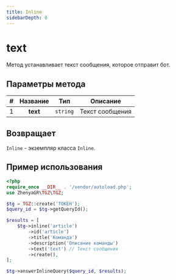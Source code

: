 ```yaml
---
title: Inline
sidebarDepth: 0
---
```


# text
Метод устанавливает текст сообщения, которое отправит бот.

## Параметры метода
| # | Название |   Тип    |    Описание     |
|:-:|:--------:|:--------:|:---------------:|
| 1 | **text** | `string` | Текст сообщения |

## Возвращает
`Inline` - экземпляр класса `Inline`.

## Пример использования
```php
<?php
require_once __DIR__ . '/vendor/autoload.php';
use ZhenyaGR\TGZ\TGZ;

$tg = TGZ::create('ТОКЕН');
$query_id = $tg->getQueryId();

$results = [
    $tg->inline('article')
        ->id('article')
        ->title('Команда')
        ->description('Описание команды')
        ->text('text') // Текст сообщения
        ->create(),
];

$tg->answerInlineQuery($query_id, $results);
```